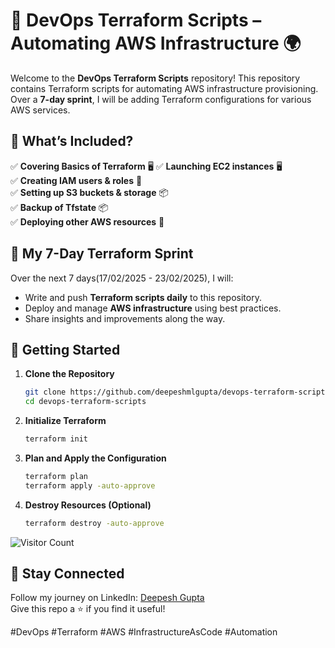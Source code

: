 # 🚀 DevOps Terraform Scripts – Automating AWS Infrastructure 🌍

Welcome to the **DevOps Terraform Scripts** repository! This repository contains Terraform scripts for automating AWS infrastructure provisioning. Over a **7-day sprint**, I will be adding Terraform configurations for various AWS services.

## 📌 What’s Included?

✅ **Covering Basics of Terraform** 🖥
✅ **Launching EC2 instances** 🖥️  
✅ **Creating IAM users & roles** 🔐   
✅ **Setting up S3 buckets & storage** 📦  
✅ **Backup of Tfstate** 📦  
✅ **Deploying other AWS resources** 🚀  

## 🚀 My 7-Day Terraform Sprint

Over the next 7 days(17/02/2025 - 23/02/2025), I will:
- Write and push **Terraform scripts daily** to this repository.
- Deploy and manage **AWS infrastructure** using best practices.
- Share insights and improvements along the way.


## 🚀 Getting Started

1. **Clone the Repository**
   ```sh
   git clone https://github.com/deepeshmlgupta/devops-terraform-scripts.git
   cd devops-terraform-scripts
   ```

2. **Initialize Terraform**
   ```sh
   terraform init
   ```

3. **Plan and Apply the Configuration**
   ```sh
   terraform plan
   terraform apply -auto-approve
   ```

4. **Destroy Resources (Optional)**
   ```sh
   terraform destroy -auto-approve
   ```

![Visitor Count](https://hits.seeyoufarm.com/api/count/incr/badge.svg?url=https://github.com/deepeshmlgupta/devops-terraform-scripts&count_bg=%2379C83D&title_bg=%23555555&icon=github.svg&icon_color=%23E7E7E7&title=Visitors&edge_flat=false)






## 📢 Stay Connected

Follow my journey on LinkedIn: [Deepesh Gupta](https://www.linkedin.com/in/deepeshmlgupta/)  
Give this repo a ⭐ if you find it useful!

#DevOps #Terraform #AWS #InfrastructureAsCode #Automation



